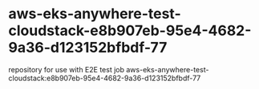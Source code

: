 # aws-eks-anywhere-test-cloudstack-e8b907eb-95e4-4682-9a36-d123152bfbdf-77
repository for use with E2E test job aws-eks-anywhere-test-cloudstack:e8b907eb-95e4-4682-9a36-d123152bfbdf-77
